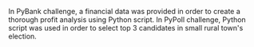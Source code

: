 In PyBank challenge, a financial data was provided in order to create a thorough profit analysis using Python script.
In PyPoll challenge, Python script was used in order to select top 3 candidates in small rural town's election.

